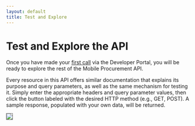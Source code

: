 ```yaml
---
layout: default
title: Test and Explore
---
```



# Test and Explore the API

Once you have made your <a href="{{site.url}}start/first-call/">first call</a> via the Developer Portal, you will be ready to explore the rest of the Mobile Procurement API.

Every resource in this API offers similar documentation that explains its purpose and query parameters, as well as the same mechanism for testing it. Simply enter the appropriate headers and query parameter values, then click the button labeled with the desired HTTP method (e.g., GET, POST). A sample response, populated with your own data, will be returned.


<img src="{{site.url}}images/screens/devportal-apiref.png" style="border:1px solid #666;" />
